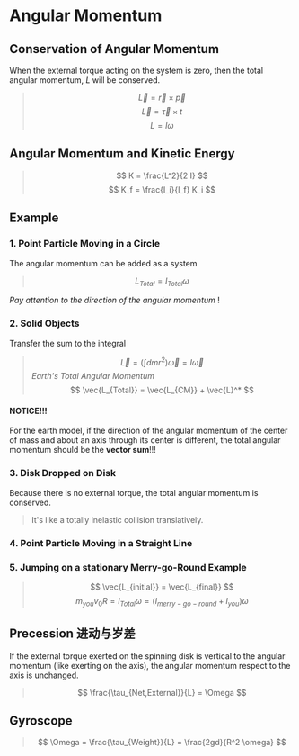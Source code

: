 # Angular Momentum

## Conservation of Angular Momentum

When the external torque acting on the system is zero, then the total angular momentum, $L$ will be conserved.

> $$ \vec{L} = \vec{r} \times \vec{p} $$
> $$ \vec{L} = \vec{\tau} \times t $$
> $$ L = I \omega $$

## Angular Momentum and Kinetic Energy

> $$ K = \frac{L^2}{2 I} $$
> $$ K_f = \frac{I_i}{I_f} K_i $$

## Example

### 1. Point Particle Moving in a Circle

The angular momentum can be added as a system

> $$ L_{Total} = I_{Total} \omega $$

*Pay attention to the direction of the angular momentum* !

### 2. Solid Objects

Transfer the sum to the integral

> $$ \vec{L} = (\int dmr^2)\vec{\omega} = I \vec{\omega} $$
> *Earth's Total Angular Momentum*
> $$ \vec{L_{Total}} = \vec{L_{CM}} + \vec{L}^* $$

#### **NOTICE!!!**

For the earth model, if the direction of the angular momentum of the center of mass and about an axis through its center is different, the total angular momentum should be the **vector sum**!!!

### 3. Disk Dropped on Disk

Because there is no external torque, the total angular momentum is conserved.

> It's like a totally inelastic collision translatively.

### 4. Point Particle Moving in a Straight Line

### 5. Jumping on a stationary Merry-go-Round Example

> $$ \vec{L_{initial}} = \vec{L_{final}} $$
> $$ m_{you} v_0 R = I_{Total} \omega = (I_{merry-go-round} + I_{you}) \omega $$

## Precession 进动与岁差

If the external torque exerted on the spinning disk is vertical to the angular momentum (like exerting on the axis), the angular momentum respect to the axis is unchanged.

> $$ \frac{\tau_{Net,External}}{L} = \Omega $$

## Gyroscope

> $$ \Omega = \frac{\tau_{Weight}}{L} = \frac{2gd}{R^2 \omega} $$